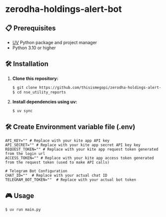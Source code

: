# zerodha-holdings-alert-bot

## 📋 Prerequisites

-   [UV](https://docs.astral.sh/uv/getting-started/installation/) Python package and project manager
-   Python 3.10 or higher

## 🛠️ Installation

1. **Clone this repository:**

    ```bash
    $ git clone https://github.com/thisismegopi/zerodha-holdings-alert-bot.git
    $ cd nse_utility_reports
    ```

2. **Install dependencies using uv:**

    ```bash
    $ uv sync
    ```

## 🛠️ Create Environment variable file (.env)

```env
API_KEY="" # Replace with your kite app API key
API_SECRET="" # Replace with your kite app secret API key key
REQUEST_TOKEN="" # Replace with your kite app request token generated from the login url
ACCESS_TOKEN="" # Replace with your kite app access token generated from the request token (used to make API calls)

# Telegram Bot Configuration
CHAT_ID=""  # Replace with your actual chat ID
TELEGRAM_BOT_TOKEN=""  # Replace with your actual bot token
```

## 🎮 Usage

```bash
$ uv run main.py
```
